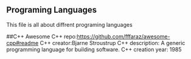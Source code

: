 ## Programing Languages
This file is all about diffrent programing languages

##C++
Awesome C++ repo:https://github.com/fffaraz/awesome-cpp#readme
C++ creator:Bjarne Stroustrup
C++ description: A generic programming language for building software.
C++ creation year: 1985

